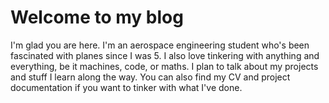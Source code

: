 # Welcome to my blog

I'm glad you are here. I'm an aerospace engineering student who's been fascinated with planes since I was 
5. I also love tinkering with anything and everything, be it machines, code, or maths. I plan to talk about my projects and stuff I learn along the way. You can also find my CV and project documentation if you want to tinker with what I've done.
